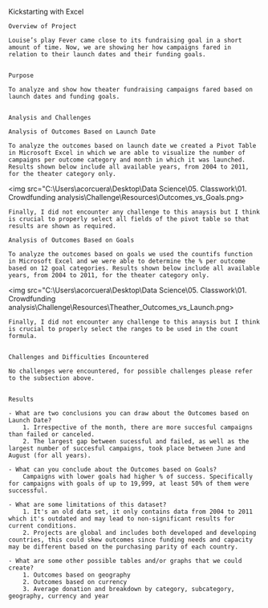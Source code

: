 Kickstarting with Excel

    Overview of Project

    Louise’s play Fever came close to its fundraising goal in a short amount of time. Now, we are showing her how campaigns fared in relation to their launch dates and their funding goals.

    
    Purpose

    To analyze and show how theater fundraising campaigns fared based on launch dates and funding goals.

    
    Analysis and Challenges

    Analysis of Outcomes Based on Launch Date

    To analyze the outcomes based on launch date we created a Pivot Table in Microsoft Excel in which we are able to visualize the number of campaigns per outcome category and month in which it was launched. Results shown below include all available years, from 2004 to 2011, for the theater category only. 
    
<img src="C:\Users\acorcuera\Desktop\Data Science\05. Classwork\01. Crowdfunding analysis\Challenge\Resources\Outcomes_vs_Goals.png>
      
    Finally, I did not encounter any challenge to this anaysis but I think is crucial to properly select all fields of the pivot table so that results are shown as required. 

    Analysis of Outcomes Based on Goals

    To analyze the outcomes based on goals we used the countifs function in Microsoft Excel and we were able to determine the % per outcome based on 12 goal categories. Results shown below include all available years, from 2004 to 2011, for the theater category only. 

<img src="C:\Users\acorcuera\Desktop\Data Science\05. Classwork\01. Crowdfunding analysis\Challenge\Resources\Theather_Outcomes_vs_Launch.png>

    Finally, I did not encounter any challenge to this anaysis but I think is crucial to properly select the ranges to be used in the count formula. 


    Challenges and Difficulties Encountered

    No challenges were encountered, for possible challenges please refer to the subsection above. 


    Results

    - What are two conclusions you can draw about the Outcomes based on Launch Date?
        1. Irrespective of the month, there are more succesful campaigns than failed or canceled.
        2. The largest gap between sucessful and failed, as well as the largest number of succesful campaigns, took place between June and August (for all years).

    - What can you conclude about the Outcomes based on Goals?
        Campaigns with lower goals had higher % of success. Specifically for campaigns with goals of up to 19,999, at least 50% of them were successful.

    - What are some limitations of this dataset?
        1. It's an old data set, it only contains data from 2004 to 2011 which it's outdated and may lead to non-significant results for current conditions.
        2. Projects are global and includes both developed and developing countries, this could skew outcomes since funding needs and capacity may be different based on the purchasing parity of each country.

    - What are some other possible tables and/or graphs that we could create?
        1. Outcomes based on geography
        2. Outcomes based on currency
        3. Average donation and breakdown by category, subcategory, geography, currency and year
